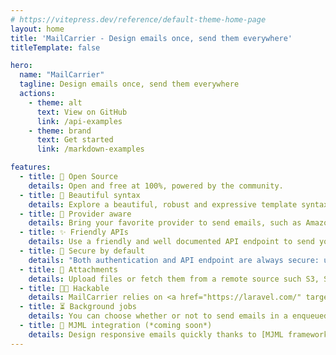```yaml
---
# https://vitepress.dev/reference/default-theme-home-page
layout: home
title: 'MailCarrier - Design emails once, send them everywhere'
titleTemplate: false

hero:
  name: "MailCarrier"
  tagline: Design emails once, send them everywhere
  actions:
    - theme: alt
      text: View on GitHub
      link: /api-examples
    - theme: brand
      text: Get started
      link: /markdown-examples

features:
  - title: 🦄 Open Source
    details: Open and free at 100%, powered by the community.
  - title: 🎨 Beautiful syntax
    details: Explore a beautiful, robust and expressive template syntax thanks to [Twig by Symfony](https://twig.symfony.com/).
  - title: 🧭 Provider aware
    details: Bring your favorite provider to send emails, such as Amazon SES, MailGun, SendGrid etc.
  - title: ✨ Friendly APIs
    details: Use a friendly and well documented API endpoint to send your emails.
  - title: 🔐 Secure by default
    details: "Both authentication and API endpoint are always secure: use one of the pre-built auth system or bring your own."
  - title: 📎 Attachments
    details: Upload files or fetch them from a remote source such S3, Spaces etc.
  - title: 👩‍💻 Hackable
    details: MailCarrier relies on <a href="https://laravel.com/" target="_blank">Laravel</a> and <a href="https://filamentphp.com/" target="_blank">Filament</a>, that means that over 30K packages are available to customise your MailCarrier instance.
  - title: ⏳ Background jobs
    details: You can choose whether or not to send emails in a enqueued, background jobs, to not block the user experience.
  - title: 🧩 MJML integration (*coming soon*)
    details: Design responsive emails quickly thanks to [MJML framework](https://mjml.io/).
---
```

